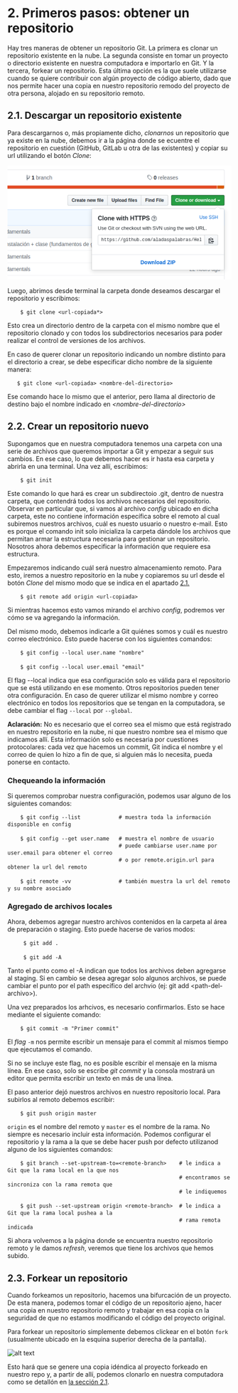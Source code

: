 # 2. Primeros pasos: obtener un repositorio

Hay tres maneras de obtener un repositorio Git. La primera es clonar un repositorio existente en la nube. La segunda consiste en tomar un proyecto o directorio existente en nuestra computadora e importarlo en Git. Y la tercera, forkear un repositorio. Esta última opción es la que suele utilizarse cuando se quiere contribuir con algún proyecto de código abierto, dado que nos permite hacer una copia en nuestro repositorio remodo del proyecto de otra persona, alojado en su repositorio remoto.

## 2.1. Descargar un repositorio existente

Para descargarnos o, más propiamente dicho, *clonarnos* un repositorio que ya existe en la nube, debemos ir a la página donde se ecuentre el repositorio en cuestión (GitHub, GitLab u otra de las existentes) y copiar su url utilizando el botón _Clone_:

![alt text](./pictures/clone.PNG)

Luego, abrimos desde terminal la carpeta donde deseamos descargar el repositorio y escribimos:

        $ git clone <url-copiada*>

Esto crea un directorio dentro de la carpeta con el mismo nombre que el repositorio clonado y con todos los subdirectorios necesarios para poder realizar el control de versiones de los archivos.

En caso de querer clonar un repositorio indicando un nombre distinto para el directorio a crear, se debe especificar dicho nombre de la siguiente manera:

       $ git clone <url-copiada> <nombre-del-directorio>
        
Ese comando hace lo mismo que el anterior, pero llama al directorio de destino bajo el nombre indicado en _<nombre-del-directorio\>_

## 2.2. Crear un repositorio nuevo

Supongamos que en nuestra computadora tenemos una carpeta con una serie de archivos que queremos importar a Git y empezar a seguir sus cambios. En ese caso, lo que debemos hacer es ir hasta esa carpeta y abrirla en una terminal. Una vez allí, escribimos:

        $ git init
        
Este comando lo que hará es crear un subdirectoio .git, dentro de nuestra carpeta, que contendrá todos los archivos necesarios del repositorio. Observar en particular que, si vamos al archivo _config_ ubicado en dicha carpeta, este no contiene información específica sobre el remoto al cual subiremos nuestros archivos, cuál es nuesto usuario o nuestro e-mail. Esto es porque el comando init solo inicializa la carpeta dándole los archivos que permitan armar la estructura necesaria para gestionar un repositorio. Nosotros ahora debemos especificar la información que requiere esa estructura.

Empezaremos indicando cuál será nuestro almacenamiento remoto. Para esto, iremos a nuestro repositorio en la nube y copiaremos su url desde el botón _Clone_ del mismo modo que se indica en el apartado [2.1.](#2.1.-Descargar-un-repositorio-existente)

        $ git remote add origin <url-copiada>

Si mientras hacemos esto vamos mirando el archivo _config_, podremos ver cómo se va agregando la información.

Del mismo modo, debemos indicarle a Git quiénes somos y cuál es nuestro correo electrónico. Esto puede hacerse con los siguientes comandos:

        $ git config --local user.name "nombre"
        
        $ git config --local user.email "email"
        
El flag --local indica que esa configuración solo es válida para el repositorio que se está utilizando en ese momento. Otros repositorios pueden tener otra configuración. En caso de querer utilizar el mismo nombre y correo electrónico en todos los repositorios que se tengan en la computadora, se debe cambiar el flag `--local` por `--global`.

**Aclaración:** No es necesario que el correo sea el mismo que está registrado en nuestro repositorio en la nube, ni que nuestro nombre sea el mismo que indicamos allí. Esta información solo es necesaria por cuestiones protocolares: cada vez que hacemos un commit, Git indica el nombre y el correo de quien lo hizo a fin de que, si alguien más lo necesita, pueda ponerse en contacto.

### Chequeando la información

Si queremos comprobar nuestra configuración, podemos usar alguno de los siguientes comandos:

        $ git config --list            # muestra toda la información disponible en config
        
        $ git config --get user.name   # muestra el nombre de usuario
                                       # puede cambiarse user.name por user.email para obtener el correo
                                       # o por remote.origin.url para obtener la url del remoto
                                       
        $ git remote -vv               # también muestra la url del remoto y su nombre asociado

### Agregado de archivos locales

Ahora, debemos agregar nuestro archivos contenidos en la carpeta al área de preparación o staging. Esto puede hacerse de varios modos:
 
         $ git add .
         
         $ git add -A
         
Tanto el punto como el -A indican que todos los archivos deben agregarse al staging. Si en cambio se desea agregar solo algunos archivos, se puede cambiar el punto por el path específico del archvio (ej: git add <path-del-archivo\>).
    
Una vez preparados los arhcivos, es necesario confirmarlos. Esto se hace mediante el siguiente comando:
 
        $ git commit -m "Primer commit"
         
El _flag_ ```-m``` nos permite escribir un mensaje para el commit al mismos tiempo que ejecutamos el comando.
    
Si no se incluye este flag, no es posible escribir el mensaje en la misma línea. En ese caso, solo se escribe _git commit_ y la consola mostrará un editor que permita escribir un texto en más de una línea.
    
El paso anterior dejó nuestros archivos en nuestro repositorio local. Para subirlos al remoto debemos escribir:
 
        $ git push origin master
         
```origin``` es el nombre del remoto y ```master``` es el nombre de la rama. No siempre es necesario incluir esta información. Podemos configurar el repositorio y la rama a la que se debe hacer push por defecto utilizanod alguno de los siguientes comandos:

        $ git branch --set-upstream-to=<remote-branch>    # le indica a Git que la rama local en la que nos
                                                          # encontramos se sincroniza con la rama remota que 
                                                          # le indiquemos
        
        $ git push --set-upstream origin <remote-branch>  # le indica a Git que la rama local pushea a la
                                                          # rama remota indicada

    
Si ahora volvemos a la página donde se encuentra nuestro repositorio remoto y le damos _refresh_, veremos que tiene los archivos que hemos subido.

## 2.3. Forkear un repositorio

Cuando forkeamos un repositorio, hacemos una bifurcación de un proyecto. De esta manera, podemos tomar el código de un repositorio ajeno, hacer una copia en nuestro repositorio remoto y trabajar en esa copia cn la seguridad de que no estamos modificando el código del proyecto original. 

Para forkear un repositorio simplemente debemos clickear en el botón `fork` (usualmente ubicado en la esquina superior derecha de la pantalla).

![alt text](./pictures/fork.png)

Esto hará que se genere una copia idéndica al proyecto forkeado en nuestro repo y, a partir de allí, podemos clonarlo en nuestra computadora como se detallón en [la sección 2.1](#2.1.-Descargar-un-repositorio-existente).